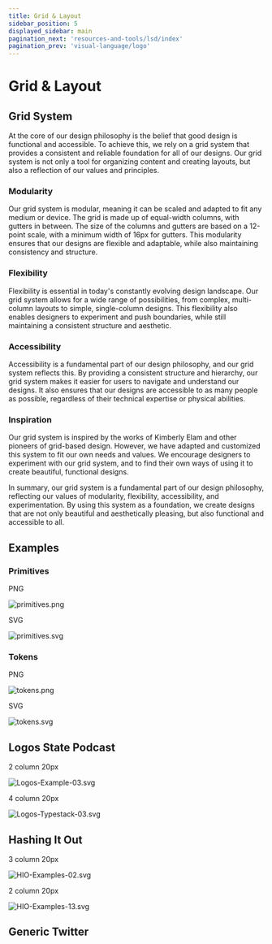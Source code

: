 ```yaml
---
title: Grid & Layout
sidebar_position: 5
displayed_sidebar: main
pagination_next: 'resources-and-tools/lsd/index'
pagination_prev: 'visual-language/logo'
---
```


# Grid & Layout

## **Grid System**

At the core of our design philosophy is the belief that good design is functional and accessible. To achieve this, we rely on a grid system that provides a consistent and reliable foundation for all of our designs. Our grid system is not only a tool for organizing content and creating layouts, but also a reflection of our values and principles.

### **Modularity**

Our grid system is modular, meaning it can be scaled and adapted to fit any medium or device. The grid is made up of equal-width columns, with gutters in between. The size of the columns and gutters are based on a 12-point scale, with a minimum width of 16px for gutters. This modularity ensures that our designs are flexible and adaptable, while also maintaining consistency and structure.

### **Flexibility**

Flexibility is essential in today's constantly evolving design landscape. Our grid system allows for a wide range of possibilities, from complex, multi-column layouts to simple, single-column designs. This flexibility also enables designers to experiment and push boundaries, while still maintaining a consistent structure and aesthetic.

### **Accessibility**

Accessibility is a fundamental part of our design philosophy, and our grid system reflects this. By providing a consistent structure and hierarchy, our grid system makes it easier for users to navigate and understand our designs. It also ensures that our designs are accessible to as many people as possible, regardless of their technical expertise or physical abilities.

### **Inspiration**

Our grid system is inspired by the works of Kimberly Elam and other pioneers of grid-based design. However, we have adapted and customized this system to fit our own needs and values. We encourage designers to experiment with our grid system, and to find their own ways of using it to create beautiful, functional designs.

In summary, our grid system is a fundamental part of our design philosophy, reflecting our values of modularity, flexibility, accessibility, and experimentation. By using this system as a foundation, we create designs that are not only beautiful and aesthetically pleasing, but also functional and accessible to all.

## Examples

### Primitives

PNG

![primitives.png](https://prod-files-secure.s3.us-west-2.amazonaws.com/1518abd9-c08f-4989-93c1-96525e62bce5/181e8303-3332-4815-8735-1d87d3124321/primitives.png)

SVG

![primitives.svg](https://prod-files-secure.s3.us-west-2.amazonaws.com/1518abd9-c08f-4989-93c1-96525e62bce5/10d76d7c-e24b-48f4-b4d2-f8de2feef732/primitives.svg)

### Tokens

PNG

![tokens.png](https://prod-files-secure.s3.us-west-2.amazonaws.com/1518abd9-c08f-4989-93c1-96525e62bce5/62c58a6c-f28a-48c3-8282-23d8750c8bdc/tokens.png)

SVG

![tokens.svg](https://prod-files-secure.s3.us-west-2.amazonaws.com/1518abd9-c08f-4989-93c1-96525e62bce5/40f76af7-5b03-4d69-b5e2-47feafa2b0ee/tokens.svg)

## Logos State Podcast

2 column 20px

![Logos-Example-03.svg](https://prod-files-secure.s3.us-west-2.amazonaws.com/1518abd9-c08f-4989-93c1-96525e62bce5/894300dd-0bf8-40e7-be75-e12069578dd0/Logos-Example-03.svg)

4 column 20px

![Logos-Typestack-03.svg](https://prod-files-secure.s3.us-west-2.amazonaws.com/1518abd9-c08f-4989-93c1-96525e62bce5/de7cebc6-1789-44e3-bd1f-92bf37322f8e/Logos-Typestack-03.svg)

## Hashing It Out

3 column 20px

![HIO-Examples-02.svg](https://prod-files-secure.s3.us-west-2.amazonaws.com/1518abd9-c08f-4989-93c1-96525e62bce5/5ff35d8c-69ca-4fac-96dd-42149f062f7b/HIO-Examples-02.svg)

2 column 20px

![HIO-Examples-13.svg](https://prod-files-secure.s3.us-west-2.amazonaws.com/1518abd9-c08f-4989-93c1-96525e62bce5/7c6cfd61-9bcc-46fe-b13e-8227a0b6b930/HIO-Examples-13.svg)

## Generic Twitter